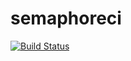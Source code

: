 # semaphoreci

[![Build Status](https://semaphoreci.com/api/v1/abomariam-80/semaphoreci/branches/master/badge.svg)](https://semaphoreci.com/abomariam-80/semaphoreci)
